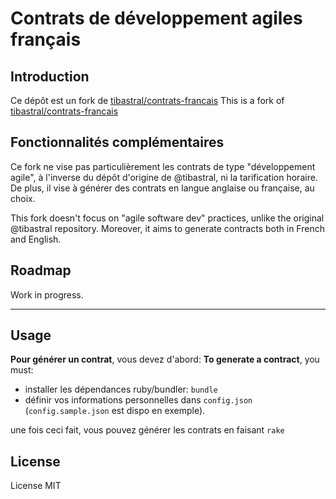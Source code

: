# Contrats de développement agiles français

## Introduction

Ce dépôt est un fork de [tibastral/contrats-francais](https://github.com/tibastral/contrats-francais)
This is a fork of [tibastral/contrats-francais](https://github.com/tibastral/contrats-francais)

## Fonctionnalités complémentaires
Ce fork ne vise pas particulièrement les contrats de type "développement agile", à l'inverse du dépôt d'origine de @tibastral, ni la tarification horaire. De plus, il vise à générer des contrats en langue anglaise ou française, au choix.

This fork doesn't focus on "agile software dev" practices, unlike the original @tibastral repository. Moreover, it aims to generate contracts both in French and English.


## Roadmap

Work in progress.

----

## Usage

**Pour générer un contrat**, vous devez d'abord:
**To generate a contract**, you must:

* installer les dépendances ruby/bundler: `bundle`
* définir vos informations personnelles dans `config.json` (`config.sample.json` est dispo en exemple).

une fois ceci fait, vous pouvez générer les contrats en faisant `rake`

## License

License MIT
